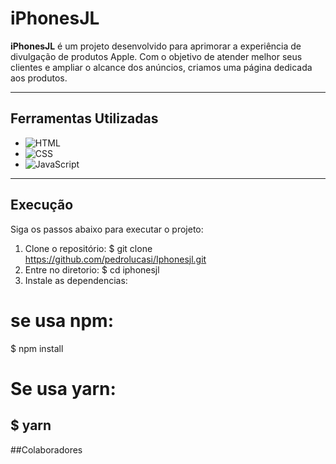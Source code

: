 # iPhonesJL

**iPhonesJL** é um projeto desenvolvido para aprimorar a experiência de divulgação de produtos Apple. Com o objetivo de atender melhor seus clientes e ampliar o alcance dos anúncios, criamos uma página dedicada aos produtos.

---

## Ferramentas Utilizadas

- ![HTML](https://img.shields.io/badge/HTML-E34F26?style=for-the-badge&logo=html5&logoColor=white)
- ![CSS](https://img.shields.io/badge/CSS-1572B6?style=for-the-badge&logo=css3&logoColor=white)
- ![JavaScript](https://img.shields.io/badge/JavaScript-F7DF1E?style=for-the-badge&logo=javascript&logoColor=black)
---

## Execução

Siga os passos abaixo para executar o projeto:

1. Clone o repositório:
   $ git clone https://github.com/pedrolucasi/Iphonesjl.git
2. Entre no diretorio:
   $ cd iphonesjl
3. Instale as dependencias:
  # se usa npm:
   $ npm install
  # Se usa yarn:
   $ yarn
---

##Colaboradores
